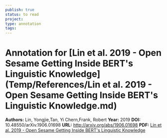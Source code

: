 ```yaml
---
publish: true
status: to read
project:
type: annotation
tags:
---
```

# Annotation for [Lin et al. 2019 - Open Sesame Getting Inside BERT's Linguistic Knowledge](Temp/References/Lin et al. 2019 - Open Sesame Getting Inside BERT's Linguistic Knowledge.md)

**Authors:** Lin, Yongjie,Tan, Yi Chern,Frank, Robert
**Year:** 2019
**DOI:** 10.48550/arXiv.1906.01698
**URL:** http://arxiv.org/abs/1906.01698
**PDF:** [Lin et al. 2019 - Open Sesame Getting Inside BERT's Linguistic Knowledge](Papers/PDFs/Lin%20et%20al.%202019%20-%20Open%20Sesame%20Getting%20Inside%20BERT's%20Linguistic%20Knowledge.pdf)
